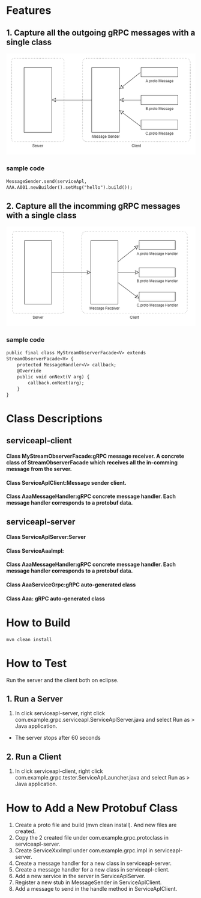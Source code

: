 # Features

## 1. Capture all the outgoing gRPC messages with a single class
![alt](https://github.com/tanoshim/grpc-message-facade/blob/master/pic/grpc-message-facade%20-%20out.png)

### sample code
```
MessageSender.send(serviceApl, AAA.A001.newBuilder().setMsg("hello").build());

```
## 2. Capture all the incomming gRPC messages with a single class
![alt](https://github.com/tanoshim/grpc-message-facade/blob/master/pic/grpc-message-facade%20-%20in.png)
### sample code
```
public final class MyStreamObserverFacade<V> extends StreamObserverFacade<V> {
	protected MessageHandler<V> callback;
	@Override
	public void onNext(V arg) {
		callback.onNext(arg);		
	}
}
```

# Class Descriptions
## serviceapl-client
#### Class MyStreamObserverFacade:gRPC message receiver. A concrete class of StreamObserverFacade which receives all the in-comming message from the server.
#### Class ServiceAplClient:Message sender client.
#### Class AaaMessageHandler:gRPC concrete message handler. Each message handler corresponds to a protobuf data. 

## serviceapl-server
#### Class ServiceAplServer:Server 
#### Class ServiceAaaImpl:
#### Class AaaMessageHandler:gRPC concrete message handler. Each message handler corresponds to a protobuf data. 
#### Class AaaServiceGrpc:gRPC auto-generated class
#### Class Aaa: gRPC auto-generated class

# How to Build
```
mvn clean install
```
# How to Test
Run the server and the client both on eclipse.
## 1. Run a Server
1. In click serviceapl-server, right click com.example.grpc.serviceapl.ServiceAplServer.java and select Run as > Java application.
* The server stops after 60 seconds
## 2. Run a Client
1. In click serviceapl-client, right click com.example.grpc.tester.ServiceAplLauncher.java and select Run as > Java application.


# How to Add a New Protobuf Class
1. Create a proto file and build (mvn clean install). And new files are created.
1. Copy the 2 created file under com.example.grpc.protoclass in serviceapl-server.
1. Create ServiceXxxImpl under com.example.grpc.impl in serviceapl-server.
1. Create a message handler for a new class in serviceapl-server.
1. Create a message handler for a new class in serviceapl-client.
1. Add a new service in the server in ServiceAplServer.
1. Register a new stub in MessageSender in ServiceAplClient.
1. Add a message to send in the handle method in ServiceAplClient.


